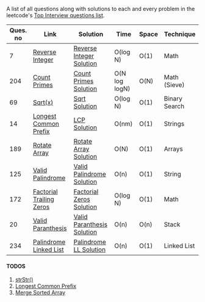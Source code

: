 A list of all questions along with solutions to each and every problem in the leetcode's [Top Interview questions list](https://leetcode.com/problemset/all/?listId=wpwgkgt).

| Ques. no | Link                                                                                | Solution                                              | Time          | Space | Technique     |
| -------- | ----------------------------------------------------------------------------------- | ----------------------------------------------------- | ------------- | ----- | ------------- |
| 7        | [Reverse Integer](https://leetcode.com/problems/reverse-integer)                    | [Reverse Integer Solution](./ReverseInteger.java)     | O(log N)      | O(1)  | Math          |
| 204      | [Count Primes](https://leetcode.com/problems/count-primes)                          | [Count Primes Solution](./CountPrimes.java)           | O(N log logN) | O(N)  | Math (Sieve)  |
| 69       | [Sqrt(x)](https://leetcode.com/problems/sqrtx)                                      | [Sqrt Solution](./Sqrt.java)                          | O(log N)      | O(1)  | Binary Search |
| 14       | [Longest Common Prefix](https://leetcode.com/problems/longest-common-prefix/)       | [LCP Solution](./LongestCommonPrefix.java)            | O(nm)         | O(1)  | Strings       |
| 189      | [Rotate Array](https://leetcode.com/problems/rotate-array/)                         | [Rotate Array Solution](./RotateArray.java)           | O(N)          | O(1)  | Arrays        |
| 125      | [Valid Palindrome](https://leetcode.com/problems/valid-palindrome)                  | [Valid Palindrome Solution](./ValidPalindrome.java)   | O(n)          | O(1)  | String        |
| 172      | [Factorial Trailing Zeros](https://leetcode.com/problems/factorial-trailing-zeroes) | [Factorial Zeros Solution](./FactorialZeros.java)     | O(log N)      | O(1)  | Math          |
| 20       | [Valid Paranthesis](https://leetcode.com/problems/valid-parentheses)                | [Valid Paranthesis Solution](./ValidParanthesis.java) | O(n)          | O(n)  | Stack         |
| 234      | [Palindrome Linked List](https://leetcode.com/problems/palindrome-linked-list)      | [Palindrome LL Solution](./PalindromeLL.java)         | O(n)          | O(1)  | Linked List   |

#### TODOS

1. [strStr()](https://leetcode.com/problems/implement-strstr)
2. [Longest Common Prefix](https://leetcode.com/problems/longest-common-prefix)
3. [Merge Sorted Array](https://leetcode.com/problems/merge-sorted-array)
